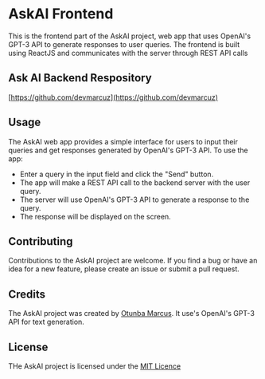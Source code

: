 # AskAI Frontend

This is the frontend part of the AskAI project, web app that uses OpenAI's GPT-3 API to generate responses to user queries. The frontend is built using ReactJS and communicates with the server through REST API calls

## Ask AI Backend Respository

[https://github.com/devmarcuz](https://github.com/devmarcuz)

## Usage

The AskAI web app provides a simple interface for users to input their queries and get responses generated by OpenAI's GPT-3 API. To use the app:

- Enter a query in the input field and click the "Send" button.
- The app will make a REST API call to the backend server with the user query.
- The server will use OpenAI's GPT-3 API to generate a response to the query.
- The response will be displayed on the screen.

## Contributing

Contributions to the AskAI project are welcome. If you find a bug or have an idea for a new feature, please create an issue or submit a pull request.

## Credits

The AskAI project was created by [Otunba Marcus](https://github.com/devmarcuz). It use's OpenAI's GPT-3 API for text generation.

## License

THe AskAI project is licensed under the [MIT Licence](opensource.org/licenses/MIT)
